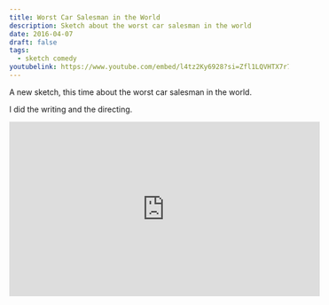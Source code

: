```yaml
---
title: Worst Car Salesman in the World
description: Sketch about the worst car salesman in the world
date: 2016-04-07
draft: false
tags:
  - sketch comedy
youtubelink: https://www.youtube.com/embed/l4tz2Ky6928?si=Zfl1LQVHTX7r7Gpi
---
```


A new sketch, this time about the worst car salesman in the world.

I did the writing and the directing.

<iframe width="560" height="315" src="https://www.youtube.com/embed/l4tz2Ky6928?si=Zfl1LQVHTX7r7Gpi" title="YouTube video player" frameborder="0" allow="accelerometer; autoplay; clipboard-write; encrypted-media; gyroscope; picture-in-picture; web-share" allowfullscreen></iframe>
